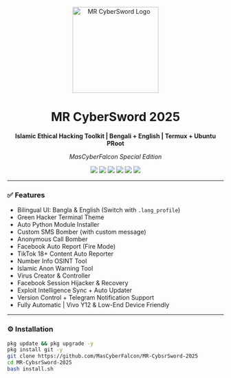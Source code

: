 <p align="center">
  <img src="https://raw.githubusercontent.com/MasCyberFalcon/MR-CybsrSword-2025/main/assets/logo.png" width="200px" alt="MR CyberSword Logo"/>
</p>

<h1 align="center">MR CyberSword 2025</h1>
<p align="center"><b>Islamic Ethical Hacking Toolkit | Bengali + English | Termux + Ubuntu PRoot</b></p>
<p align="center"><i>MasCyberFalcon Special Edition</i></p>

<p align="center">
  <img src="https://img.shields.io/badge/Made%20With-Termux-green?style=flat-square" />
  <img src="https://img.shields.io/badge/Language-Bengali%20%26%20English-blue?style=flat-square" />
  <img src="https://img.shields.io/github/last-commit/MasCyberFalcon/MR-CybsrSword-2025?style=flat-square" />
  <img src="https://img.shields.io/github/stars/MasCyberFalcon/MR-CybsrSword-2025?style=flat-square" />
  <img src="https://img.shields.io/github/issues/MasCyberFalcon/MR-CybsrSword-2025?style=flat-square" />
  <img src="https://img.shields.io/github/license/MasCyberFalcon/MR-CybsrSword-2025?style=flat-square" />
</p>

---

### ✅ Features

- Bilingual UI: Bangla & English (Switch with `.lang_profile`)
- Green Hacker Terminal Theme
- Auto Python Module Installer
- Custom SMS Bomber (with custom message)
- Anonymous Call Bomber
- Facebook Auto Report (Fire Mode)
- TikTok 18+ Content Auto Reporter
- Number Info OSINT Tool
- Islamic Anon Warning Tool
- Virus Creator & Controller
- Facebook Session Hijacker & Recovery
- Exploit Intelligence Sync + Auto Updater
- Version Control + Telegram Notification Support
- Fully Automatic | Vivo Y12 & Low-End Device Friendly

---

### ⚙️ Installation

```bash
pkg update && pkg upgrade -y
pkg install git -y
git clone https://github.com/MasCyberFalcon/MR-CybsrSword-2025
cd MR-CybsrSword-2025
bash install.sh

